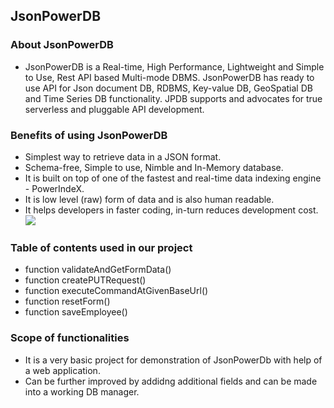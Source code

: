 ## JsonPowerDB
### About JsonPowerDB
*  JsonPowerDB is a Real-time, High Performance, Lightweight and Simple to Use, Rest API based Multi-mode DBMS. JsonPowerDB has ready to use API for Json document DB, RDBMS, Key-value DB, GeoSpatial DB and Time Series DB functionality. JPDB supports and advocates for true serverless and pluggable API development.
### Benefits of using JsonPowerDB
* Simplest way to retrieve data in a JSON format.
* Schema-free, Simple to use, Nimble and In-Memory database.
* It is built on top of one of the fastest and real-time data indexing engine - PowerIndeX.
* It is low level (raw) form of data and is also human readable.
* It helps developers in faster coding, in-turn reduces development cost.
![](https://github.com/BeAgarwal/JsonPowerDB/raw/master/Assets/Screenshots/Index.PNG)
### Table of contents used in our project
* function validateAndGetFormData()
* function createPUTRequest()
* function executeCommandAtGivenBaseUrl()
* function resetForm()
* function saveEmployee()
### Scope of functionalities
* It is a very basic project for demonstration of JsonPowerDb with help of a web application.
* Can be further improved by addidng additional fields and can be made into a working DB manager.
